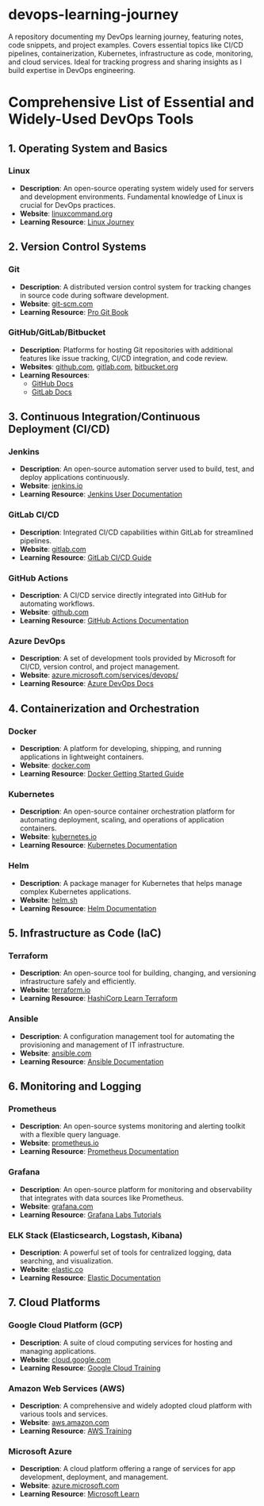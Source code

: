 # devops-learning-journey
A repository documenting my DevOps learning journey, featuring notes, code snippets, and project examples. Covers essential topics like CI/CD pipelines, containerization, Kubernetes, infrastructure as code, monitoring, and cloud services. Ideal for tracking progress and sharing insights as I build expertise in DevOps engineering.


# Comprehensive List of Essential and Widely-Used DevOps Tools

## 1. Operating System and Basics
### Linux
- **Description**: An open-source operating system widely used for servers and development environments. Fundamental knowledge of Linux is crucial for DevOps practices.
- **Website**: [linuxcommand.org](https://linuxcommand.org/index.php)
- **Learning Resource**: [Linux Journey](https://linuxjourney.com/)

## 2. Version Control Systems
### Git
- **Description**: A distributed version control system for tracking changes in source code during software development.
- **Website**: [git-scm.com](https://git-scm.com/)
- **Learning Resource**: [Pro Git Book](https://git-scm.com/book/en/v2)

### GitHub/GitLab/Bitbucket
- **Description**: Platforms for hosting Git repositories with additional features like issue tracking, CI/CD integration, and code review.
- **Websites**: [github.com](https://github.com/), [gitlab.com](https://gitlab.com/), [bitbucket.org](https://bitbucket.org/)
- **Learning Resources**:
  - [GitHub Docs](https://docs.github.com/en)
  - [GitLab Docs](https://docs.gitlab.com/)

## 3. Continuous Integration/Continuous Deployment (CI/CD)
### Jenkins
- **Description**: An open-source automation server used to build, test, and deploy applications continuously.
- **Website**: [jenkins.io](https://www.jenkins.io/)
- **Learning Resource**: [Jenkins User Documentation](https://www.jenkins.io/doc/)

### GitLab CI/CD
- **Description**: Integrated CI/CD capabilities within GitLab for streamlined pipelines.
- **Website**: [gitlab.com](https://docs.gitlab.com/ee/ci/)
- **Learning Resource**: [GitLab CI/CD Guide](https://docs.gitlab.com/ee/ci/)

### GitHub Actions
- **Description**: A CI/CD service directly integrated into GitHub for automating workflows.
- **Website**: [github.com](https://github.com/features/actions)
- **Learning Resource**: [GitHub Actions Documentation](https://docs.github.com/en/actions)

### Azure DevOps
- **Description**: A set of development tools provided by Microsoft for CI/CD, version control, and project management.
- **Website**: [azure.microsoft.com/services/devops/](https://azure.microsoft.com/en-us/services/devops/)
- **Learning Resource**: [Azure DevOps Docs](https://docs.microsoft.com/en-us/azure/devops/)

## 4. Containerization and Orchestration
### Docker
- **Description**: A platform for developing, shipping, and running applications in lightweight containers.
- **Website**: [docker.com](https://www.docker.com/)
- **Learning Resource**: [Docker Getting Started Guide](https://docs.docker.com/get-started/)

### Kubernetes
- **Description**: An open-source container orchestration platform for automating deployment, scaling, and operations of application containers.
- **Website**: [kubernetes.io](https://kubernetes.io/)
- **Learning Resource**: [Kubernetes Documentation](https://kubernetes.io/docs/)

### Helm
- **Description**: A package manager for Kubernetes that helps manage complex Kubernetes applications.
- **Website**: [helm.sh](https://helm.sh/)
- **Learning Resource**: [Helm Documentation](https://helm.sh/docs/)

## 5. Infrastructure as Code (IaC)
### Terraform
- **Description**: An open-source tool for building, changing, and versioning infrastructure safely and efficiently.
- **Website**: [terraform.io](https://www.terraform.io/)
- **Learning Resource**: [HashiCorp Learn Terraform](https://learn.hashicorp.com/terraform)

### Ansible
- **Description**: A configuration management tool for automating the provisioning and management of IT infrastructure.
- **Website**: [ansible.com](https://www.ansible.com/)
- **Learning Resource**: [Ansible Documentation](https://docs.ansible.com/ansible/latest/index.html)

## 6. Monitoring and Logging
### Prometheus
- **Description**: An open-source systems monitoring and alerting toolkit with a flexible query language.
- **Website**: [prometheus.io](https://prometheus.io/)
- **Learning Resource**: [Prometheus Documentation](https://prometheus.io/docs/introduction/overview/)

### Grafana
- **Description**: An open-source platform for monitoring and observability that integrates with data sources like Prometheus.
- **Website**: [grafana.com](https://grafana.com/)
- **Learning Resource**: [Grafana Labs Tutorials](https://grafana.com/tutorials/)

### ELK Stack (Elasticsearch, Logstash, Kibana)
- **Description**: A powerful set of tools for centralized logging, data searching, and visualization.
- **Website**: [elastic.co](https://www.elastic.co/what-is/elk-stack)
- **Learning Resource**: [Elastic Documentation](https://www.elastic.co/guide/index.html)

## 7. Cloud Platforms
### Google Cloud Platform (GCP)
- **Description**: A suite of cloud computing services for hosting and managing applications.
- **Website**: [cloud.google.com](https://cloud.google.com/)
- **Learning Resource**: [Google Cloud Training](https://cloud.google.com/training)

### Amazon Web Services (AWS)
- **Description**: A comprehensive and widely adopted cloud platform with various tools and services.
- **Website**: [aws.amazon.com](https://aws.amazon.com/)
- **Learning Resource**: [AWS Training](https://aws.amazon.com/training/)

### Microsoft Azure
- **Description**: A cloud platform offering a range of services for app development, deployment, and management.
- **Website**: [azure.microsoft.com](https://azure.microsoft.com/)
- **Learning Resource**: [Microsoft Learn](https://docs.microsoft.com/en-us/learn/)
